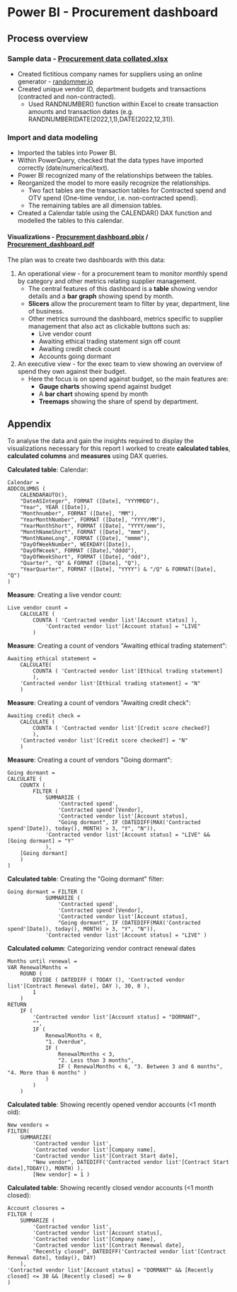 # Power BI - Procurement dashboard

## Process overview
### Sample data - [Procurement data collated.xlsx](Procurement%20data%20collated.xlsx)
* Created fictitious company names for suppliers using an online generator - [randommer.io](https://randommer.io/random-business-names)
* Created unique vendor ID, department budgets and transactions (contracted and non-contracted).
    * Used RANDNUMBER() function within Excel to create transaction amounts and transaction dates (e.g. RANDNUMBER(DATE(2022,1,1),DATE(2022,12,31)).

### Import and data modeling
* Imported the tables into Power BI.
* Within PowerQuery, checked that the data types have imported correctly (date/numerical/text).
* Power BI recognized many of the relationships between the tables.
* Reorganized the model to more easily recognize the relationships.
    * Two fact tables are the transaction tables for Contracted spend and OTV spend (One-time vendor, i.e. non-contracted spend).
    * The remaining tables are all dimension tables.
* Created a Calendar table using the CALENDAR() DAX function and modelled the tables to this calendar.

#### Visualizations - [Procurement dashboard.pbix](Procurement%20dashboard.pbix) / [Procurement_dashboard.pdf](https://drive.google.com/file/d/1rbF_0xmT34H7F5cI4WVjZtjp-Us_iRmF/view?usp=sharing)

The plan was to create two dashboards with this data:
1. An operational view - for a procurement team to monitor monthly spend by category and other metrics relating supplier management.
    * The central features of this dashboard is a **table** showing vendor details and a **bar graph** showing spend by month.
    * **Slicers** allow the procurement team to filter by year, department, line of business.
    * Other metrics surround the dashboard, metrics specific to supplier management that also act as clickable buttons such as:
        * Live vendor count
        * Awaiting ethical trading statement sign off count
        * Awaiting credit check count
        * Accounts going dormant
2. An executive view -  for the exec team to view showing an overview of spend they own against their budget.
    * Here the focus is on spend against budget, so the main features are:
        *  **Gauge charts** showing spend against budget
        *  A **bar chart** showing spend by month
        *  **Treemaps** showing the share of spend by department.

## Appendix

To analyse the data and gain the insights required to display the visualizations necessary for this report I worked to create **calculated tables**, **calculated columns** and **measures** using DAX queries.

**Calculated table**: Calendar:
```DAX
Calendar =
ADDCOLUMNS (
    CALENDARAUTO(),
    "DateASInteger", FORMAT ([Date], "YYYMMDD"),
    "Year", YEAR ([Date]),
    "Monthnumber", FORMAT ([Date], "MM"),
    "YearMonthNumber", FORMAT ([Date], "YYYY/MM"),
    "YearMonthShort", FORMAT ([Date], "YYYY/mmm"),
    "MonthNameShort", FORMAT ([Date], "mmm"),
    "MonthNameLong", FORMAT ([Date], "mmmm"),
    "DayOfWeekNumber", WEEKDAY([Date]),
    "DayOfWceek", FORMAT ([Date],"dddd"),
    "DayOfWeekShort", FORMAT ([Date], "ddd"),
    "Quarter", "Q" & FORMAT ([Date], "Q"),
    "YearQuarter", FORMAT ([Date], "YYYY") & "/Q" & FORMAT([Date], "Q")
)
```
**Measure**: Creating a live vendor count:
```DAX
Live vendor count =
    CALCULATE (
        COUNTA ( 'Contracted vendor list'[Account status] ),
            'Contracted vendor list'[Account status] = "LIVE"
        )
```

**Measure**: Creating a count of vendors "Awaiting ethical trading statement":
```DAX
Awaiting ethical statement =
    CALCULATE(
        COUNTA ( 'Contracted vendor list'[Ethical trading statement]
        ),
    'Contracted vendor list'[Ethical trading statement] = "N"
    )
```

**Measure**: Creating a count of vendors "Awaiting credit check":
```DAX
Awaiting credit check =
    CALCULATE (
        COUNTA ( 'Contracted vendor list'[Credit score checked?]
        ),
    'Contracted vendor list'[Credit score checked?] = "N"
    )
```

**Measure**: Creating a count of vendors "Going dormant":
```DAX
Going dormant =
CALCULATE (
    COUNTX (
        FILTER (
            SUMMARIZE (
                'Contracted spend',
                'Contracted spend'[Vendor],
                'Contracted vendor list'[Account status],
                "Going dormant", IF (DATEDIFF(MAX('Contracted spend'[Date]), today(), MONTH) > 3, "Y", "N")),
            'Contracted vendor list'[Account status] = "LIVE" && [Going dormant] = "Y"
            ),
    [Going dormant]
    )
)
```

**Calculated table**: Creating the "Going dormant" filter:
```DAX
Going dormant = FILTER (
            SUMMARIZE (
                'Contracted spend',
                'Contracted spend'[Vendor],
                'Contracted vendor list'[Account status],
                "Going dormant", IF (DATEDIFF(MAX('Contracted spend'[Date]), today(), MONTH) > 3, "Y", "N")),
            'Contracted vendor list'[Account status] = "LIVE" )
```

**Calculated column**: Categorizing vendor contract renewal dates
```DAX
Months until renewal =
VAR RenewalMonths =
    ROUND (
        DIVIDE ( DATEDIFF ( TODAY (), 'Contracted vendor list'[Contract Renewal date], DAY ), 30, 0 ),
        1
    )
RETURN
    IF (
        'Contracted vendor list'[Account status] = "DORMANT",
        "",
        IF (
            RenewalMonths < 0,
            "1. Overdue",
            IF (
                RenewalMonths < 3,
                "2. Less than 3 months",
                IF ( RenewalMonths < 6, "3. Between 3 and 6 months", "4. More than 6 months" )
            )
        )
    )
```

**Calculated table**: Showing recently opened vendor accounts (<1 month old):
```DAX
New vendors =
FILTER(
    SUMMARIZE(
        'Contracted vendor list',
        'Contracted vendor list'[Company name],
        'Contracted vendor list'[Contract Start date],
        "New vendor", DATEDIFF('Contracted vendor list'[Contract Start date],TODAY(), MONTH) ),
        [New vendor] = 1 )
```

**Calculated table**: Showing recently closed vendor accounts (<1 month closed):
```DAX
Account closures =
FILTER (
    SUMMARIZE (
        'Contracted vendor list',
        'Contracted vendor list'[Account status],
        'Contracted vendor list'[Company name],
        'Contracted vendor list'[Contract Renewal date],
        "Recently closed", DATEDIFF('Contracted vendor list'[Contract Renewal date], today(), DAY)
    ),
'Contracted vendor list'[Account status] = "DORMANT" && [Recently closed] <= 30 && [Recently closed] >= 0
)
```
